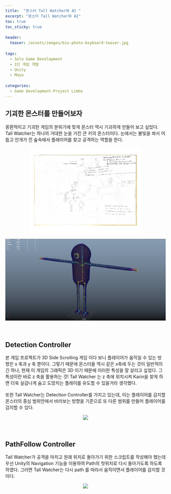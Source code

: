 ```yaml
---
title:  "몬스터 Tall Watcher와 AI "
excerpt: "몬스터 Tall Watcher와 AI"
toc: true
toc_sticky: true

header:
  teaser: /assets/images/bio-photo-keyboard-teaser.jpg
  
tags:
  - Solo Game Development
  - 1인 게임 개발
  - Unity
  - Maya
  
categories:
  - Game Development-Project Limbo
---
```




## 기괴한 몬스터를 만들어보자
몽환적이고 기괴한 게임의 분위기에 맞게 몬스터 역시 기괴하게 만들어 보고 싶었다. Tall Watcher는 하나의 거대한 눈을 거진 큰 키의 몬스터이다. 눈에서는 불빛을 쏴서 어둡고 안개가 낀 숲속에서 
플레이어를 찾고 공격하는 역할을 한다.


<p align="center">
<img src = "https://raw.githubusercontent.com/ronick-grammer/ronick-grammer.github.io/main/assets/images/8-TallWatcherAndDetection/TallWatcherDetection.jpg" width="70%">
</p>

<p align="center">
<img src = "https://raw.githubusercontent.com/ronick-grammer/ronick-grammer.github.io/main/assets/images/8-TallWatcherAndDetection/TallWatcher_modeling_Maya.jpg">
</p>
<br>

## Detection Controller
본 게임 프로젝트가 3D Side Scrolling 게임 이다 보니 플레이어가 움직일 수 있는 방향은 x 축과 y 축 뿐이다. 그렇기 때문에 몬스터들 역시 같은 x축에 두는 것이 일반적이긴 하나, 
현재 이 게임의 그래픽은 3D 이기 때문에 이러한 특성을 잘 살리고 싶었다. 그 특성이란 바로 z 축을 활용하는 것! Tall Watcher 는 z 축에 위치시켜 Karin을 찾게 하면 더욱 실감나게 숨고
도망치는 플레이를 유도할 수 있을거라 생각했다.
<br><br>
또한 Tall Watcher는 Detection Controller를 가지고 있는데, 이는 플레이어를 감지할 몬스터의 중심 범위안에서 바라보는 방향을 기준으로 또 다른 범위를 만들어 플레이어를 감지할 수 있다.

<p align="center">
<img src = "https://raw.githubusercontent.com/ronick-grammer/ronick-grammer.github.io/main/assets/images/8-TallWatcherAndDetection/detectionController.gif">
</p>
<br>

## PathFollow Controller
Tall Watcher가 공격을 마치고 원래 위치로 돌아가기 위한 스크립트를 작성해야 했는데 우선 Unity의 Navigation 기능을 이용하여 Path의 첫위치로 다시 돌아가도록 하도록 하였다.
그러면 Tall Watcher는 다시 path 를 따라서 움직이면서 플레이어를 감지할 것이다.

<p align="center">
<img src = "https://raw.githubusercontent.com/ronick-grammer/ronick-grammer.github.io/main/assets/images/8-TallWatcherAndDetection/pathFollow.gif">
</p>
<br>
